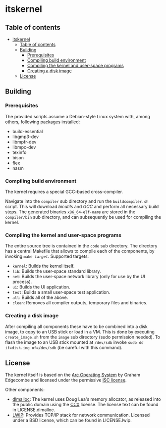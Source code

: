 # itskernel

## Table of contents
- [itskernel](#itskernel)
  * [Table of contents](#table-of-contents)
  * [Building](#building)
    + [Prerequisites](#prerequisites)
    + [Compiling build environment](#compiling-build-environment)
    + [Compiling the kernel and user-space programs](#compiling-the-kernel-and-user-space-programs)
    + [Creating a disk image](#creating-a-disk-image)
  * [License](#license)

## Building

### Prerequisites
The provided scripts assume a Debian-style Linux system with, among others, following packages installed:
* build-essential
* libgmp3-dev
* libmpfr-dev
* libmpc-dev
* texinfo
* bison
* flex
* nasm

### Compiling build environment
The kernel requires a special GCC-based cross-compiler.

Navigate into the `compiler` sub directory and run the `buildcompiler.sh` script. This will download _binutils_ and _GCC_ and perform all necessary build steps. The generated binaries `x86_64-elf-`*`name`* are stored in the `compiler/bin` sub directory, and can subsequently be used for compiling the kernel.

### Compiling the kernel and user-space programs
The entire source tree is contained in the `code` sub directory. The directory has a central Makefile that allows to compile each of the components, by invoking `make `*`target`*. Supported targets:
* `kernel`: Builds the kernel itself.
* `lib`: Builds the user-space standard library.
* `net`: Builds the user-space network library (only for use by the UI process).
* `ui`: Builds the UI application.
* `test`: Builds a small user-space test application.
* `all`: Builds all of the above.
* `clean`: Removes all compiler outputs, temporary files and binaries.

### Creating a disk image
After compiling all components these have to be combined into a disk image, to copy to an USB stick or load in a VM. This is done by executing `create_image.sh` from the `image` sub directory (sudo permission needed). To flash the image to an USB stick mounted at `/dev/sdb` invoke `sudo dd if=disk.img of=/dev/sdb` (be careful with this command).

## License
The kernel itself is based on the [Arc Operating System](https://github.com/grahamedgecombe/arc) by Graham Edgecombe and licensed under the permissive [ISC license](https://www.isc.org/downloads/software-support-policy/isc-license/).

Other components:
* [dlmalloc](http://g.oswego.edu/dl/html/malloc.html): The kernel uses Doug Lea's memory allocator, as released into the public domain using the [CC0](http://creativecommons.org/publicdomain/zero/1.0/) license. The license text can be found in LICENSE.dlmalloc.
* [LWIP](https://savannah.nongnu.org/projects/lwip/): Provides TCP/IP stack for network communication. Licensed under a BSD license, which can be found in LICENSE.lwip.
